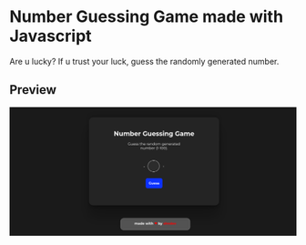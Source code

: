 # Number Guessing Game made with Javascript
Are u lucky? If u trust your luck, guess the randomly generated number.
## Preview
![Preview](https://raw.githubusercontent.com/shndevdotpy/number-guessing-game/refs/heads/main/preview.png)
